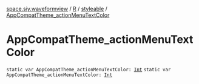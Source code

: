 [space.siy.waveformview](../../index.md) / [R](../index.md) / [styleable](index.md) / [AppCompatTheme_actionMenuTextColor](./-app-compat-theme_action-menu-text-color.md)

# AppCompatTheme_actionMenuTextColor

`static var AppCompatTheme_actionMenuTextColor: `[`Int`](https://kotlinlang.org/api/latest/jvm/stdlib/kotlin/-int/index.html)
`static var AppCompatTheme_actionMenuTextColor: `[`Int`](https://kotlinlang.org/api/latest/jvm/stdlib/kotlin/-int/index.html)